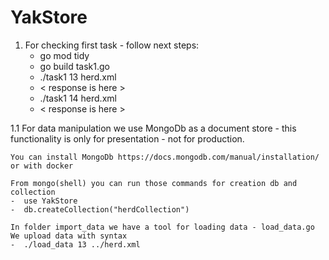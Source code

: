# YakStore
1. For checking first task - follow next steps:
   -  go mod tidy
   -  go build task1.go
   -  ./task1 13 herd.xml
   -  < response is here >
   -  ./task1 14 herd.xml
   -  < response is here >
   
1.1 For data manipulation we use MongoDb as a document store - this functionality is only for presentation - not for production.

    You can install MongoDb https://docs.mongodb.com/manual/installation/ or with docker 
    
    From mongo(shell) you can run those commands for creation db and collection
    -  use YakStore 
    -  db.createCollection("herdCollection")
   
    In folder import_data we have a tool for loading data - load_data.go
    We upload data with syntax
    -  ./load_data 13 ../herd.xml

